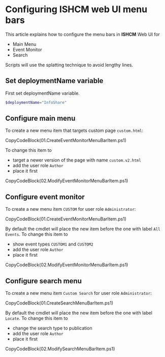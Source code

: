 # Configuring ISHCM web UI menu bars
 
This article explains how to configure the menu bars in **ISHCM** Web UI for 
- Main Menu
- Event Monitor
- Search

Scripts will use the splatting technique to avoid lengthy lines.

## Set deploymentName variable
First set deploymentName variable.

```powershell
$deploymentName="InfoShare"
```

## Configure main menu
To create a new menu item that targets custom page `custom.html`:

CopyCodeBlock(01.CreateEventMonitorMenuBarItem.ps1)  
   
To change this item to 

- target a newer version of the page with name `custom.v2.html`
- add the user role `Author`
- place it first

CopyCodeBlock(02.ModifyEventMonitorMenuBarItem.ps1)  
   

## Configure event monitor
To create a new menu item `CUSTOM` for user role `Administrator`:

CopyCodeBlock(01.CreateEventMonitorMenuBarItem.ps1)  
   
By default the cmdlet will place the new item before the one with label `All Events`. To change this item to 

- show event types `CUSTOM1` and `CUSTOM2`
- add the user role `Author`
- place it first

CopyCodeBlock(02.ModifyEventMonitorMenuBarItem.ps1)

## Configure search menu
To create a new menu item `Custom Search` for user role `Administrator`:

CopyCodeBlock(01.CreateSearchMenuBarItem.ps1)  
   
By default the cmdlet will place the new item before the one with label `Locate`. To change this item to 

- change the search type to publication
- add the user role `Author`
- place it first

CopyCodeBlock(02.ModifySearchMenuBarItem.ps1)
